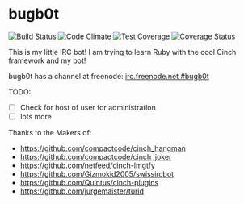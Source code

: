 # bugb0t

[![Build Status](https://travis-ci.org/green-big-frog/bugb0t.svg?branch=master)](https://travis-ci.org/green-big-frog/bugb0t)
[![Code Climate](https://codeclimate.com/github/green-big-frog/bugb0t/badges/gpa.svg)](https://codeclimate.com/github/green-big-frog/bugb0t)
[![Test Coverage](https://codeclimate.com/github/green-big-frog/bugb0t/badges/coverage.svg)](https://codeclimate.com/github/green-big-frog/bugb0t)
[![Coverage Status](https://coveralls.io/repos/green-big-frog/bugb0t/badge.svg)](https://coveralls.io/r/green-big-frog/bugb0t)

This is my little IRC bot! I am trying to learn Ruby with the cool Cinch framework and my bot!

bugb0t has a channel at freenode:
	[irc.freenode.net #bugb0t](https://kiwiirc.com/client/irc.freenode.net/#bugb0t)

TODO:
- [ ] Check for host of user for administration
- [ ] lots more

Thanks to the Makers of:
* https://github.com/compactcode/cinch_hangman
* https://github.com/compactcode/cinch_joker
* https://github.com/netfeed/cinch-lmgtfy
* https://github.com/Gizmokid2005/swissircbot
* https://github.com/Quintus/cinch-plugins
* https://github.com/jurgemaister/turid
